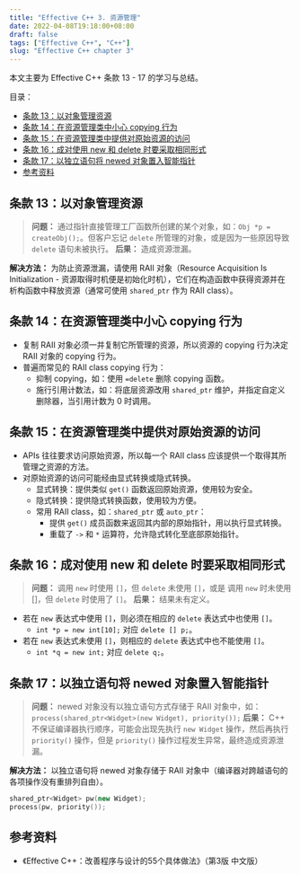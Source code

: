```yaml
---
title: "Effective C++ 3. 资源管理"
date: 2022-04-08T19:18:00+08:00
draft: false
tags: ["Effective C++", "C++"]
slug: "Effective C++ chapter 3"
---
```


本文主要为 Effective C++ 条款 13 - 17 的学习与总结。

目录：

- [条款 13：以对象管理资源](#条款-13以对象管理资源)
- [条款 14：在资源管理类中小心 copying 行为](#条款-14在资源管理类中小心-copying-行为)
- [条款 15：在资源管理类中提供对原始资源的访问](#条款-15在资源管理类中提供对原始资源的访问)
- [条款 16：成对使用 new 和 delete 时要采取相同形式](#条款-16成对使用-new-和-delete-时要采取相同形式)
- [条款 17：以独立语句将 newed 对象置入智能指针](#条款-17以独立语句将-newed-对象置入智能指针)
- [参考资料](#参考资料)

## 条款 13：以对象管理资源

> **问题：** 通过指针直接管理工厂函数所创建的某个对象，如：`Obj *p = createObj();`。但客户忘记 `delete` 所管理的对象，或是因为一些原因导致 `delete` 语句未被执行。
> **后果：** 造成资源泄漏。

**解决方法：** 为防止资源泄漏，请使用 RAII 对象（Resource Acquisition Is Initialization - 资源取得时机便是初始化时机），它们在构造函数中获得资源并在析构函数中释放资源（通常可使用 `shared_ptr` 作为 RAII class）。

## 条款 14：在资源管理类中小心 copying 行为

* 复制 RAII 对象必须一并复制它所管理的资源，所以资源的 copying 行为决定 RAII 对象的 copying 行为。
* 普遍而常见的 RAII class copying 行为：
  * 抑制 copying，如：使用 `=delete` 删除 copying 函数。
  * 施行引用计数法，如：将底层资源改用 `shared_ptr` 维护，并指定自定义删除器，当引用计数为 0 时调用。

## 条款 15：在资源管理类中提供对原始资源的访问

* APIs 往往要求访问原始资源，所以每一个 RAII class 应该提供一个取得其所管理之资源的方法。
* 对原始资源的访问可能经由显式转换或隐式转换。
  * 显式转换：提供类似 `get()` 函数返回原始资源，使用较为安全。
  * 隐式转换：提供隐式转换函数，使用较为方便。
  * 常用 RAII class，如：`shared_ptr` 或 `auto_ptr`：
    * 提供 `get()` 成员函数来返回其内部的原始指针，用以执行显式转换。
    * 重载了 `->` 和 `*` 运算符，允许隐式转化至底部原始指针。

## 条款 16：成对使用 new 和 delete 时要采取相同形式

> **问题：** 调用 `new` 时使用 `[]`，但 `delete` 未使用 `[]`，或是 调用 `new` 时未使用 []，但 `delete` 时使用了 `[]`。
> **后果：** 结果未有定义。

* 若在 `new` 表达式中使用 `[]`，则必须在相应的 `delete` 表达式中也使用 `[]`。
  * `int *p = new int[10];` 对应 `delete [] p;`。
* 若在 `new` 表达式未使用 `[]`，则相应的 `delete` 表达式中也不能使用 `[]`。
  * `int *q = new int;` 对应 `delete q;`。

## 条款 17：以独立语句将 newed 对象置入智能指针

> **问题：** newed 对象没有以独立语句方式存储于 RAII 对象中，如：`process(shared_ptr<Widget>(new Widget), priority());`
> **后果：** C++ 不保证编译器执行顺序，可能会出现先执行 `new Widget` 操作，然后再执行 `priority()` 操作，但是 `priority()` 操作过程发生异常，最终造成资源泄漏。

**解决方法：** 以独立语句将 newed 对象存储于 RAII 对象中（编译器对跨越语句的各项操作没有重排列自由）。

```C++
shared_ptr<Widget> pw(new Widget);
process(pw, priority());
```

## 参考资料

* 《Effective C++：改善程序与设计的55个具体做法》（第3版 中文版）

